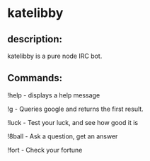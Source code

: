 katelibby
=========


description:
---
katelibby is a pure node IRC bot. 



Commands: 
---

!help     - displays a help message 

!g        - Queries google and returns the first result. 

!luck     - Test your luck, and see how good it is

!8ball    - Ask a question, get an answer

!fort     - Check your fortune

